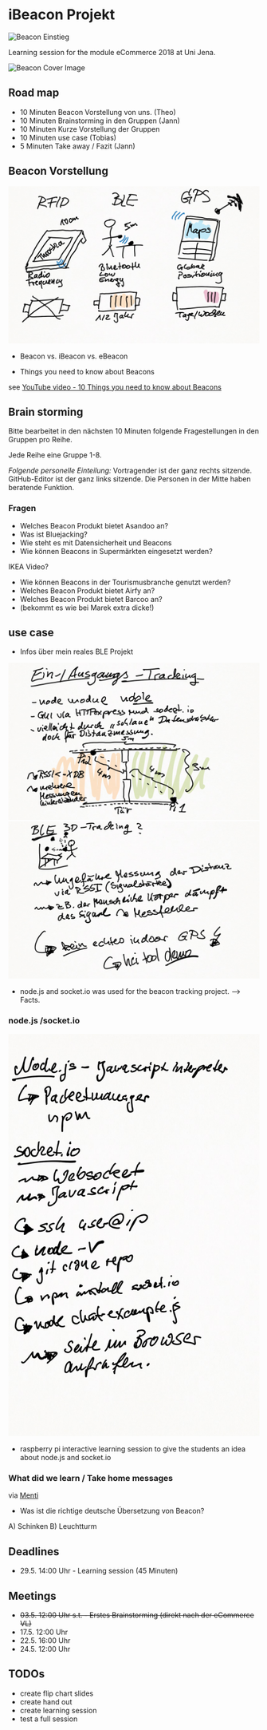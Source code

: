 
# iBeacon Projekt

![Beacon Einstieg](https://upload.wikimedia.org/wikipedia/commons/3/37/John_Lynn_-_Smeaton%27s_Eddystone_Lighthouse.jpg)

Learning session for the module eCommerce 2018 at Uni Jena.

![Beacon Cover Image](https://1.bp.blogspot.com/-Hh-jLfDXFIc/VaSZggZrThI/AAAAAAAAA8g/oKxBD1bGM68/s1600/overall-graphic-070915.jpg)

## Road map
* 10 Minuten Beacon Vorstellung von uns. (Theo)
* 10 Minuten Brainstorming in den Gruppen (Jann)
* 10 Minuten Kurze Vorstellung der Gruppen
* 10 Minuten use case (Tobias)
* 5 Minuten Take away / Fazit (Jann)

## Beacon Vorstellung

![Intro](1_Einstieg.png)

* Beacon vs. iBeacon vs. eBeacon

* Things you need to know about Beacons

see [YouTube video - 10 Things you need to know about Beacons](https://www.youtube.com/watch?v=L44m7otNI7o)

## Brain storming
Bitte bearbeitet in den nächsten 10 Minuten folgende Fragestellungen in den Gruppen pro Reihe.

Jede Reihe eine Gruppe 1-8.

_Folgende personelle Einteilung:_ Vortragender ist der ganz rechts sitzende. GitHub-Editor ist der ganz links sitzende. Die Personen in der Mitte haben beratende Funktion.

### Fragen

* Welches Beacon Produkt bietet Asandoo an?
* Was ist Bluejacking?
* Wie steht es mit Datensicherheit und Beacons
* Wie können Beacons in Supermärkten eingesetzt werden?

IKEA Video?

* Wie können Beacons in der Tourismusbranche genutzt werden?
* Welches Beacon Produkt bietet Airfy an?
* Welches Beacon Produkt bietet Barcoo an?
*  (bekommt es wie bei Marek extra dicke!)

## use case

* Infos über mein reales BLE Projekt

![Beacon-Tracking](3_Real-World-Projekt.png)
![Beacon-Tracking](4_Outcome-Projekt.png)

* node.js and socket.io was used for the beacon tracking project. --> Facts.

### node.js /socket.io

![Beacon-Tracking-Outcome](5_Handson_Node.png)

* raspberry pi interactive learning session to give the students an idea about node.js and socket.io

### What did we learn / Take home messages 

via [Menti](https://www.menti.com/)

* Was ist die richtige deutsche Übersetzung von Beacon?

A) Schinken
B) Leuchtturm

## Deadlines
* 29.5. 14:00 Uhr - Learning session (45 Minuten)

## Meetings
* ~~03.5. 12:00 Uhr s.t. - Erstes Brainstorming (direkt nach der eCommerce VL)~~
* 17.5. 12:00 Uhr
* 22.5. 16:00 Uhr
* 24.5. 12:00 Uhr

## TODOs
* create flip chart slides
* create hand out
* create learning session
* test a full session
